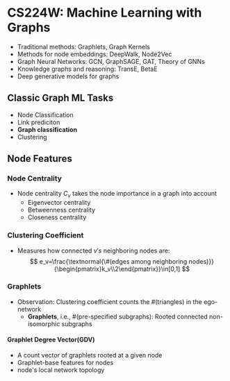 # CS224W: Machine Learning with Graphs
- Traditional methods: Graphlets, Graph Kernels
- Methods for node embeddings: DeepWalk, Node2Vec
- Graph Neural Networks: GCN, GraphSAGE, GAT, Theory of GNNs
- Knowledge graphs and reasoning: TransE, BetaE
- Deep generative models for graphs
## Classic Graph ML Tasks
- Node Classification
- Link prediciton
- **Graph classification**
- Clustering
## Node Features
### Node Centrality
- Node centrality $C_v$ takes the node importance in a graph into account
  -  Eigenvector  centrality
  -  Betweenness centrality
  -  Closeness centrality
### Clustering Coefficient
- Measures how connected $v's$ neighboring nodes are:
$$
e_v=\frac{\textnormal{\#(edges among neighboring nodes)}}{\begin{pmatrix}k_v\\2\end{pmatrix}}\in[0,1]
$$
### Graphlets
- Observation: Clustering coefficient counts the #(triangles) in the ego-network
  - **Graphlets**, i.e.,  #(pre-specified subgraphs): Rooted connected non-isomorphic subgraphs
#### Graphlet Degree Vector(GDV)
- A count vector of graphlets rooted at a given node
- Graphlet-base features for nodes
- node's local network topology
